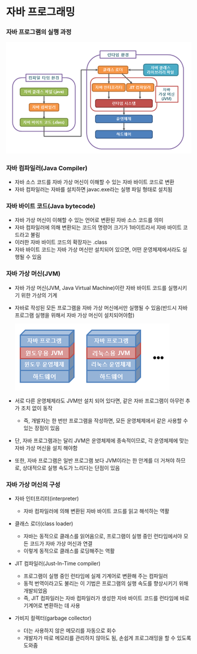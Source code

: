 # 자바 프로그래밍

### 자바 프로그램의 실행 과정 

![](./image/JAVA_Process.PNG)

### 자바 컴파일러(Java Compiler)

* 자바 소스 코드를 자바 가상 머신이 이해할 수 있는 자바 바이트 코드로 변환
* 자바 컴파일러는 자바를 설치하면 javac.exe라는 실행 파일 형태로 설치됨



### 자바 바이트 코드(Java bytecode)

* 자바 가상 머신이 이해할 수 있는 언어로 변환된 자바 소스 코드를 의미
* 자바 컴파일러에 의해 변환되는 코드의 명령어 크기가 1바이트라서 자바 바이트 코드라고 불림
* 이러한 자바 바이트 코드의 확장자는 .class 
* 자바 바이트 코드는 자바 가상 머신만 설치되어 있으면, 어떤 운영체제에서라도 실행될 수 있음



### 자바 가상 머신(JVM)

* 자바 가상 머신(JVM, Java Virtual Machine)이란 자바 바이트 코드를 실행시키기 위한 가상의 기계

* 자바로 작성된 모든 프로그램을 자바 가상 머신에서만 실행될 수 있음(반드시 자바 프로그램 실행을 위해서 자바 가상 머신이 설치되어야함)

  ![](./image/JVM.PNG)

* 서로 다른 운영체제라도 JVM만 설치 되어 있다면, 같은 자바 프로그램이 아무런 추가 조치 없이 동작
  * 즉, 개발자는 한 번만 프로그램을 작성하면, 모든 운영체제에서 같은 사용할 수 있는 장점이 있음
* 단, 자바 프로그램과는 달리 JVM은 운영체제에 종속적이므로, 각 운영체제에 맞는 자바 가상 머신을 설치 해야함
* 또한, 자바 프로그램은 일반 프로그램 보다 JVM이라는 한 안계를 더 거쳐야 하므로, 상대적으로 실행 속도가 느리다는 단점이 있음



### 자바 가상 머신의 구성

* 자바 인터프리터(interpreter)

  * 자바 컴파일러에 의해 변환된 자바 바이트 코드를 읽고 해석하는 역활

  

* 클래스 로더(class loader)

  * 자바는 동적으로 클래스를 읽어옴으로, 프로그램이 실행 중인 런타임에서야 모든 코드가 자바 가상 머신과 연결
  * 이렇게 동적으로 클래스를 로딩해주는 역활

  

* JIT 컴파일러(Just-In-Time compiler)

  * 프로그램이 실행 중인 런타임에 실제 기계어로 변환해 주는 컴파일러
  * 동적 번역이라고도 불리는 이 기법은 프로그램의 실행 속도를 향상시키기 위해 개발되었음
  * 즉, JIT 컴파일러는 자바 컴파일러가 생성한 자바 바이트 코드를 런타임에 바로 기계어로 변환하는 데 사용

  

* 가비지 컬렉터(garbage collector)

  * 더는 사용하지 않은 메모리를 자동으로 회수
  * 개발자가 따로 메모리를 관리하지 않아도 됨, 손쉽게 프로그래밍을 할 수 있도록 도와줌